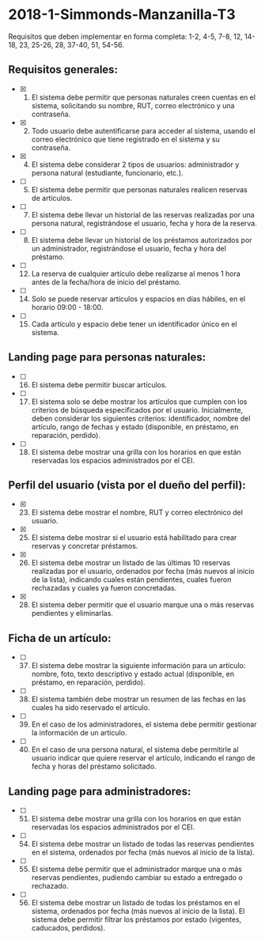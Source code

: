 # 2018-1-Simmonds-Manzanilla-T3

Requisitos que deben implementar en forma completa: 1-2, 4-5, 7-8, 12, 14-18, 23, 25-26, 28, 37-40, 51, 54-56.

## Requisitos generales:

- [x] 1. El sistema debe permitir que personas naturales creen cuentas en el sistema,
  solicitando su nombre, RUT, correo electrónico y una contraseña.

- [x] 2. Todo usuario debe autentificarse para acceder al sistema, usando el correo
  electrónico que tiene registrado en el sistema y su contraseña.

- [x] 4. El sistema debe considerar 2 tipos de usuarios: administrador y persona natural
  (estudiante, funcionario, etc.).

- [ ] 5. El sistema debe permitir que personas naturales realicen reservas de artículos.

- [ ] 7. El sistema debe llevar un historial de las reservas realizadas por una persona
  natural, registrándose el usuario, fecha y hora de la reserva.

- [ ] 8. El sistema debe llevar un historial de los préstamos autorizados por un
  administrador, registrándose el usuario, fecha y hora del préstamo.

- [ ] 12. La reserva de cualquier artículo debe realizarse al menos 1 hora antes de la
  fecha/hora de inicio del préstamo.

- [ ] 14. Solo se puede reservar artículos y espacios en días hábiles, en el horario 09:00 -
  18:00.

- [ ] 15. Cada artículo y espacio debe tener un identificador único en el sistema.


## Landing page para personas naturales:

- [ ] 16. El sistema debe permitir buscar artículos.

- [ ] 17. El sistema solo se debe mostrar los artículos que cumplen con los criterios de
  búsqueda especificados por el usuario. Inicialmente, deben considerar los
  siguientes criterios: identificador, nombre del artículo, rango de fechas y estado
  (disponible, en préstamo, en reparación, perdido).

- [ ] 18. El sistema debe mostrar una grilla con los horarios en que están reservadas los
  espacios administrados por el CEI.

## Perfil del usuario (vista por el dueño del perfil):

- [x] 23. El sistema debe mostrar el nombre, RUT y correo electrónico del usuario.

- [x] 25. El sistema debe mostrar si el usuario está habilitado para crear reservas y
  concretar préstamos.

- [x] 26. El sistema debe mostrar un listado de las últimas 10 reservas realizadas por el
  usuario, ordenados por fecha (más nuevos al inicio de la lista), indicando cuales
  están pendientes, cuales fueron rechazadas y cuales ya fueron concretadas.  

- [x] 28. El sistema deber permitir que el usuario marque una o más reservas pendientes
  y eliminarlas.

## Ficha de un artículo:

- [ ] 37. El sistema debe mostrar la siguiente información para un artículo: nombre, foto,
  texto descriptivo y estado actual (disponible, en préstamo, en reparación,
  perdido).

- [ ] 38. El sistema también debe mostrar un resumen de las fechas en las cuales ha sido
  reservado el artículo.

- [ ] 39. En el caso de los administradores, el sistema debe permitir gestionar la
  información de un artículo.

- [ ] 40. En el caso de una persona natural, el sistema debe permitirle al usuario indicar
  que quiere reservar el artículo, indicando el rango de fecha y horas del préstamo
  solicitado.

## Landing page para administradores:

- [ ] 51. El sistema debe mostrar una grilla con los horarios en que están reservadas los
  espacios administrados por el CEI.  

- [ ] 54. El sistema debe mostrar un listado de todas las reservas pendientes en el
  sistema, ordenados por fecha (más nuevos al inicio de la lista).

- [ ] 55. El sistema debe permitir que el administrador marque una o más reservas
  pendientes, pudiendo cambiar su estado a entregado o rechazado.

- [ ] 56. El sistema debe mostrar un listado de todas los préstamos en el sistema,
  ordenados por fecha (más nuevos al inicio de la lista). El sistema debe permitir
  filtrar los préstamos por estado (vigentes, caducados, perdidos).
